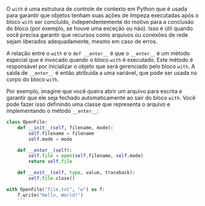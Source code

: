 O `with` é uma estrutura de controle de contexto em Python que é usada para garantir que objetos tenham suas ações de limpeza executadas após o bloco `with` ser concluído, independentemente do motivo para a conclusão do bloco (por exemplo, se houve uma exceção ou não). Isso é útil quando você precisa garantir que recursos como arquivos ou conexões de rede sejam liberados adequadamente, mesmo em caso de erros.

A relação entre o `with` e o `def __enter__` é que o `__enter__` é um método especial que é invocado quando o bloco `with` é executado. Este método é responsável por inicializar o objeto que será gerenciado pelo bloco `with`. A saída de `__enter__` é então atribuída a uma variável, que pode ser usada no corpo do bloco `with`.

Por exemplo, imagine que você queira abrir um arquivo para escrita e garantir que ele seja fechado automaticamente ao sair do bloco `with`. Você pode fazer isso definindo uma classe que representa o arquivo e implementando o método `__enter__`:


```python
class OpenFile:
    def __init__(self, filename, mode):
        self.filename = filename
        self.mode = mode

    def __enter__(self):
        self.file = open(self.filename, self.mode)
        return self.file

    def __exit__(self, type, value, traceback):
        self.file.close()

with OpenFile("file.txt", "w") as f:
    f.write("Hello, World!")
    ```
